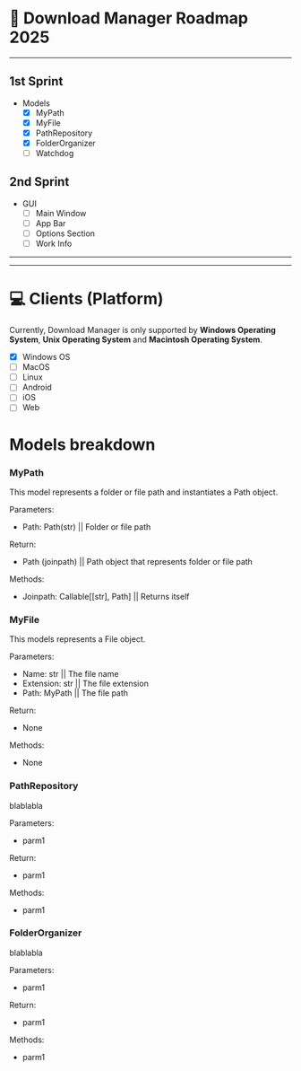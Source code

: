 # 🏁 Download Manager Roadmap 2025

---

## 1st Sprint

* Models
  * [x] MyPath
  * [x] MyFile
  * [x] PathRepository
  * [x] FolderOrganizer
  * [ ] Watchdog

## 2nd Sprint

* GUI
  * [ ] Main Window
  * [ ] App Bar
  * [ ] Options Section
  * [ ] Work Info

---

---

# 💻 Clients (Platform)

Currently, Download Manager is only supported by **Windows Operating System**, **Unix Operating System** and **Macintosh Operating System**.

* [x] Windows OS
* [ ] MacOS
* [ ] Linux
* [ ] Android
* [ ] iOS
* [ ] Web

# Models breakdown

### MyPath
This model represents a folder or file path and instantiates a Path object.

Parameters:
 - Path: Path(str) || Folder or file path

Return:
 - Path (joinpath) || Path object that represents folder or file path 

Methods:
 - Joinpath: Callable[[str], Path] || Returns itself


### MyFile
This models represents a File object.

Parameters:
 - Name: str || The file name
 - Extension: str || The file extension
 - Path: MyPath || The file path

Return:
 - None

Methods:
 - None


### PathRepository
blablabla

Parameters:
 - parm1

Return:
 - parm1

Methods:
 - parm1


### FolderOrganizer
blablabla

Parameters:
 - parm1

Return:
 - parm1

Methods:
 - parm1
